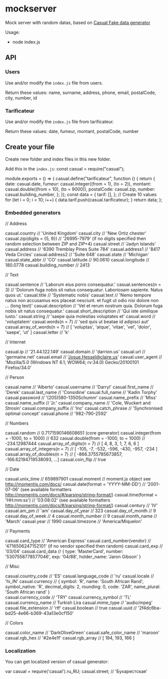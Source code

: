 # mockserver

Mock server with random datas, based on [Casual Fake data generator](https://www.npmjs.com/package/casual)

Usage: 
- node index.js

## API

### Users

Use and/or modify the `index.js` file from users.

Return these values: name, surname, address, phone, email, postalCode, city, number, id
 
### Tarificateur
Use and/or modify the `index.js` file from tarificateur.

Return these values: date, fumeur, montant, postalCode, number
 

## Create your file

Create new folder and index files in this new folder.

Add this in the `index.js`:
  const casual = require("casual");

  module.exports = () => {
    casual.define("tarificateur", function () {
      return {
        date: casual.date,
        fumeur: casual.integer((from = 1), (to = 2)),
        montant: casual.double((from = 10), (to = 9000)),
        postalCode: casual.zip,
        number: casual.building_number,
      };
    });
    const data = {
      tarif: [],
    };
    // Create 10 values
    for (let i = 0; i < 10; i++) {
      data.tarif.push(casual.tarificateur);
    }
    return data;
  };

### Embedded generators

  // Address

  casual.country              // 'United Kingdom'
  casual.city                 // 'New Ortiz chester'
  casual.zip(digits = {5, 9}) // '26995-7979' (if no digits specified then random selection between ZIP and ZIP+4)
  casual.street               // 'Jadyn Islands'
  casual.address              // '6390 Tremblay Pines Suite 784'
  casual.address1             // '8417 Veda Circles'
  casual.address2             // 'Suite 648'
  casual.state                // 'Michigan'
  casual.state_abbr           // 'CO'
  casual.latitude             // 90.0610
  casual.longitude            // 180.0778
  casual.building_number      // 2413

  // Text

  casual.sentence               // 'Laborum eius porro consequatur.'
  casual.sentences(n = 3)       // 'Dolorum fuga nobis sit natus consequatur. Laboriosam sapiente. Natus quos ut.'
  casual.title                  // 'Systematic nobis'
  casual.text                   // 'Nemo tempore natus non accusamus eos placeat nesciunt. et fugit ut odio nisi dolore non ... (long text)'
  casual.description            // 'Vel et rerum nostrum quia. Dolorum fuga nobis sit natus consequatur.'
  casual.short_description      // 'Qui iste similique iusto.'
  casual.string                 // 'saepe quia molestias voluptates et'
  casual.word                   // 'voluptatem'
  casual.words(n = 7)           // 'sed quis ut beatae id adipisci aut'
  casual.array_of_words(n = 7)  // [ 'voluptas', 'atque', 'vitae', 'vel', 'dolor', 'saepe', 'ut' ]
  casual.letter                 // 'k'

  // Internet

  casual.ip           // '21.44.122.149'
  casual.domain       // 'darrion.us'
  casual.url          // 'germaine.net'
  casual.email        // 'Josue.Hessel@claire.us'
  casual.user_agent   // 'Mozilla/5.0 (Windows NT 6.1; WOW64; rv:34.0) Gecko/20100101 Firefox/34.0'

  // Person

  casual.name            // 'Alberto'
  casual.username        // 'Darryl'
  casual.first_name      // 'Derek'
  casual.last_name       // 'Considine'
  casual.full_name       // 'Kadin Torphy'
  casual.password        // '(205)580-1350Schumm'
  casual.name_prefix     // 'Miss'
  casual.name_suffix     // 'Jr.'
  casual.company_name    // 'Cole, Wuckert and Strosin'
  casual.company_suffix  // 'Inc'
  casual.catch_phrase    // 'Synchronised optimal concept'
  casual.phone           // '982-790-2592'

  // Numbers

  casual.random                            // 0.7171590146608651 (core generator)
  casual.integer(from = -1000, to = 1000)  // 632
  casual.double(from = -1000, to = 1000)   // -234.12987444
  casual.array_of_digits(n = 7)            // [ 4, 8, 3, 1, 7, 6, 6 ]
  casual.array_of_integers(n = 7)          // [ -105, -7, -532, -596, -430, -957, -234 ]
  casual.array_of_doubles(n = 7)           // [ -866.3755785673857, -166.62194719538093, ...]
  casual.coin_flip                         // true

  // Date

  casual.unix_time                    // 659897901
  casual.moment                       // moment.js object see http://momentjs.com/docs/
  casual.date(format = 'YYYY-MM-DD')  // '2001-07-06' (see available formatters http://momentjs.com/docs/#/parsing/string-format/)
  casual.time(format = 'HH:mm:ss')    // '03:08:02' (see available formatters http://momentjs.com/docs/#/parsing/string-format/)
  casual.century                      // 'IV'
  casual.am_pm                        // 'am'
  casual.day_of_year                  // 323
  casual.day_of_month                 // 9
  casual.day_of_week                  // 4
  casual.month_number                 // 9
  casual.month_name                   // 'March'
  casual.year                         // 1990
  casual.timezone                     // 'America/Miquelon'

  // Payments

  casual.card_type            // 'American Express'
  casual.card_number(vendor)  // '4716506247152101' (if no vendor specified then random)
  casual.card_exp             // '03/04'
  casual.card_data            // { type: 'MasterCard', number: '5307558778577046', exp: '04/88', holder_name: 'Jaron Gibson' }

  // Misc

  casual.country_code    // 'ES'
  casual.language_code   // 'ru'
  casual.locale          // 'hi_IN'
  casual.currency        // { symbol: 'R', name: 'South African Rand', symbol_native: 'R', decimal_digits: 2, rounding: 0, code: 'ZAR', name_plural: 'South African rand' }		
  casual.currency_code   // 'TRY'
  casual.currency_symbol // 'TL'
  casual.currency_name   // Turkish Lira
  casual.mime_type       // 'audio/mpeg'
  casual.file_extension  // 'rtf'
  casual.boolean         // true
  casual.uuid            // '2f4dc6ba-bd25-4e66-b369-43a13e0cf150'

  // Colors

  casual.color_name       // 'DarkOliveGreen'
  casual.safe_color_name  // 'maroon'
  casual.rgb_hex          // '#2e4e1f'
  casual.rgb_array        // [ 194, 193, 166 ]

### Localization

You can get localized version of casual generator:

  var casual = require('casual').ru_RU;
  casual.street; // 'Бухарестская'

